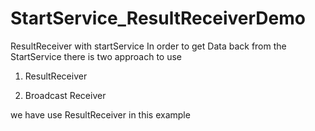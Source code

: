 # StartService_ResultReceiverDemo
ResultReceiver with startService
In order to get Data back from the StartService there is two approach to use 
1) ResultReceiver

2) Broadcast Receiver


we have use ResultReceiver in this example
